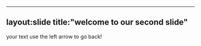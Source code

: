 ---------------
layout:slide
title:"welcome to our second slide"
----------------
your text
use the left arrow to go back!
